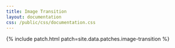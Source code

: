 ```yaml
---
title: Image Transition
layout: documentation
css: /public/css/documentation.css
---
```


{% include patch.html patch=site.data.patches.image-transition %}

